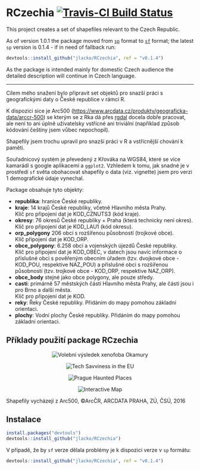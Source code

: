 # RCzechia  [![Travis-CI Build Status](https://travis-ci.org/jlacko/RCzechia.svg?branch=master)](https://travis-ci.org/jlacko/RCzechia)

This project creates a set of shapefiles relevant to the Czech Republic. 

As of version 1.0.1 the package moved from [`sp`](https://github.com/edzer/sp/) format to [`sf`](https://github.com/r-spatial/sf) format; the latest `sp` version is 0.1.4 - if in need of fallback run: 

```R 
devtools::install_github("jlacko/RCzechia", ref = "v0.1.4")

```  

As the package is intended mainly for domestic Czech audience the detailed description will continue in Czech language.
- - - - - 
Cílem mého snažení bylo připravit set objektů pro snazší práci s geografickými daty o České republice v rámci R. 

K dispozici sice je Arc500 (https://www.arcdata.cz/produkty/geograficka-data/arccr-500) se kterým se z Rka dá přes [rgdal](https://cran.r-project.org/web/packages/rgdal/index.html) docela dobře pracovat, ale není to ani úplně uživatelsky vstřícné ani triviální (například způsob kódování češtiny jsem vůbec nepochopil). 

Shapefily jsem trochu upravil pro snazší práci v R a vstřícnější chování k paměti.

Souřadnicový systém je převedený z Křováka na WGS84, které se více kamarádí s google aplikacemi a `ggplot2`. Vzhledem k tomu, jak snadné je v prostředí `sf` světa obohacovat shapefily o data (viz. vignette) jsem pro verzi 1 demografické údaje vynechal.

Package obsahuje tyto objekty:
* **republika**: hranice České republiky.
* **kraje**: 14 krajů České republiky, včetně Hlavního města Prahy.  
Klíč pro připojení dat je KOD_CZNUTS3 (kód kraje).
* **okresy**: 76 okresů České republiky + Praha (která technicky není okres). 
Klíč pro připojení dat je KOD_LAU1 (kód okresu).
* **orp_polygony** 206 obcí s rozšířenou působností (trojkové obce).  
Klíč připojení dat je KOD_ORP.
* **obce_polygony**: 6.258 obcí a vojenských újezdů České republiky.  
Klíč pro připojení dat je  KOD_OBEC, v datech jsou navíc informace o příslušné obci s pověřeným obecním úřadem (tzv. dvojkové obce - KOD_POU, respektive NAZ_POU) a příslušné obci s rozšířenou působností (tzv. trojkové obce - KOD_ORP, respektive NAZ_ORP).
* **obce_body** stejné jako obce polygony, ale pouze středy.
* **casti**: primárně 57 městských částí Hlavního města Prahy, ale části jsou i pro Brno a další města.  
Klíč pro připojení dat je KOD.
* **reky**: Řeky České republiky. Přidáním do mapy pomohou základní orientaci. 
* **plochy**: Vodní plochy České republiky. Přidáním do mapy pomohou základní orientaci.


## Příklady použití package RCzechia
<p align="center">
  <img src="https://raw.githubusercontent.com/jlacko/RCzechia/sf-dev/data-raw/tomio.png" alt="Volební výsledek xenofoba Okamury"/>
</p>

<p align="center">
  <img src="https://raw.githubusercontent.com/jlacko/RCzechia/sf-dev/data-raw/savviness.png" alt="Tech Savviness in the EU"/>
</p>

<p align="center">
  <img src="https://raw.githubusercontent.com/jlacko/RCzechia/sf-dev/data-raw/haunted.png" alt="Prague Haunted Places"/>
</p>

<p align="center">
  <img src="https://raw.githubusercontent.com/jlacko/RCzechia/sf-dev/data-raw/interactive.png" alt="Interactive Map"/>
</p>

Shapefily vycházejí z Arc500, ©ArcČR, ARCDATA PRAHA, ZÚ, ČSÚ, 2016

## Instalace  
``` R
install.packages("devtools")  
devtools::install_github("jlacko/RCzechia")
```

V případě, že by `sf` verze dělala problémy je k dispozici verze v `sp` formátu:
``` R
devtools::install_github("jlacko/RCzechia", ref = "v0.1.4")
```
